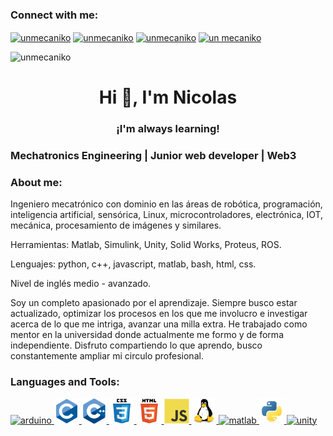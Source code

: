 
<h3 align="left">Connect with me:</h3>
<p align="left">
<a href="https://linkedin.com/in/unmecaniko" target="blank"><img align="center" src="https://raw.githubusercontent.com/rahuldkjain/github-profile-readme-generator/master/src/images/icons/Social/linked-in-alt.svg" alt="unmecaniko" height="30" width="40" /></a>
<a href="https://instagram.com/unmecaniko" target="blank"><img align="center" src="https://raw.githubusercontent.com/rahuldkjain/github-profile-readme-generator/master/src/images/icons/Social/instagram.svg" alt="unmecaniko" height="30" width="40" /></a>
<a href="https://twitter.com/unmecaniko" target="blank"><img align="center" src="https://raw.githubusercontent.com/rahuldkjain/github-profile-readme-generator/master/src/images/icons/Social/twitter.svg" alt="unmecaniko" height="30" width="40" /></a>
<a href="https://www.youtube.com/channel/UCozIelgoLNNb19ar3XMR-1w" target="blank"><img align="center" src="https://raw.githubusercontent.com/rahuldkjain/github-profile-readme-generator/master/src/images/icons/Social/youtube.svg" alt="un mecaniko" height="30" width="40" /></a>
</p>
<p align="left"> <img src="https://komarev.com/ghpvc/?username=unmecaniko&label=Profile%20views&color=0e75b6&style=flat" alt="unmecaniko" /> </p>


<h1 align="center">Hi 👋, I'm Nicolas</h1>
<h3 align="center">¡I'm always learning!</h3>

<h3>Mechatronics Engineering | Junior web developer | Web3 </h3>

<h3 align="left">About me:</h3>
Ingeniero mecatrónico con dominio en las áreas de robótica, programación, inteligencia artificial, sensórica, Linux, microcontroladores, electrónica, IOT, mecánica, procesamiento de imágenes y similares.

Herramientas: Matlab, Simulink, Unity, Solid Works, Proteus, ROS.

Lenguajes: python, c++, javascript, matlab, bash, html, css.

Nivel de inglés medio - avanzado. 

Soy un completo apasionado por el aprendizaje. Siempre busco estar actualizado, optimizar los procesos en los que me involucro e investigar acerca de lo que me intriga, avanzar una milla extra. 
He trabajado como mentor en la universidad donde actualmente me formo y de forma independiente. Disfruto compartiendo lo que aprendo, busco constantemente ampliar mi circulo profesional.

<h3 align="left">Languages and Tools:</h3>
<p align="left"> <a href="https://www.arduino.cc/" target="_blank" rel="noreferrer"> <img src="https://cdn.worldvectorlogo.com/logos/arduino-1.svg" alt="arduino" width="40" height="40"/> </a> <a href="https://www.cprogramming.com/" target="_blank" rel="noreferrer"> <img src="https://raw.githubusercontent.com/devicons/devicon/master/icons/c/c-original.svg" alt="c" width="40" height="40"/> </a> <a href="https://www.w3schools.com/cpp/" target="_blank" rel="noreferrer"> <img src="https://raw.githubusercontent.com/devicons/devicon/master/icons/cplusplus/cplusplus-original.svg" alt="cplusplus" width="40" height="40"/> </a> <a href="https://www.w3schools.com/css/" target="_blank" rel="noreferrer"> <img src="https://raw.githubusercontent.com/devicons/devicon/master/icons/css3/css3-original-wordmark.svg" alt="css3" width="40" height="40"/> </a> <a href="https://www.w3.org/html/" target="_blank" rel="noreferrer"> <img src="https://raw.githubusercontent.com/devicons/devicon/master/icons/html5/html5-original-wordmark.svg" alt="html5" width="40" height="40"/> </a> <a href="https://developer.mozilla.org/en-US/docs/Web/JavaScript" target="_blank" rel="noreferrer"> <img src="https://raw.githubusercontent.com/devicons/devicon/master/icons/javascript/javascript-original.svg" alt="javascript" width="40" height="40"/> </a> <a href="https://www.linux.org/" target="_blank" rel="noreferrer"> <img src="https://raw.githubusercontent.com/devicons/devicon/master/icons/linux/linux-original.svg" alt="linux" width="40" height="40"/> </a> <a href="https://www.mathworks.com/" target="_blank" rel="noreferrer"> <img src="https://upload.wikimedia.org/wikipedia/commons/2/21/Matlab_Logo.png" alt="matlab" width="40" height="40"/> </a> <a href="https://www.python.org" target="_blank" rel="noreferrer"> <img src="https://raw.githubusercontent.com/devicons/devicon/master/icons/python/python-original.svg" alt="python" width="40" height="40"/> </a> <a href="https://unity.com/" target="_blank" rel="noreferrer"> <img src="https://www.vectorlogo.zone/logos/unity3d/unity3d-icon.svg" alt="unity" width="40" height="40"/> </a> </p>
<br>
